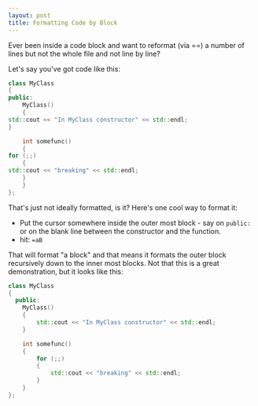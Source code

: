 ```yaml
---
layout: post
title: Formatting Code by Block
---
```

Ever been inside a code block and want to reformat (via ==) a number of lines but not the whole file and not line by line?

Let's say you've got code like this:

``` cpp
class MyClass
{
public:
    MyClass()
    {
std::cout << "In MyClass constructor" << std::endl;
}

    int somefunc()
    {
for (;;)
    {
std::cout << "breaking" << std::endl;
    }
    }
};
```

That's just not ideally formatted, is it?  Here's one cool way to format it:

- Put the cursor somewhere inside the outer most block - say on `public:` or on the blank line between the constructor and the function.
- hit: `=aB`

That will format "a block" and that means it formats the outer block recursively down to the inner most blocks.  Not that this is a great demonstration, but it looks like this:

``` cpp
class MyClass
{
  public:
    MyClass()
    {
        std::cout << "In MyClass constructor" << std::endl;
    }

    int somefunc()
    {
        for (;;)
        {
            std::cout << "breaking" << std::endl;
        }
    }
}; 
```
